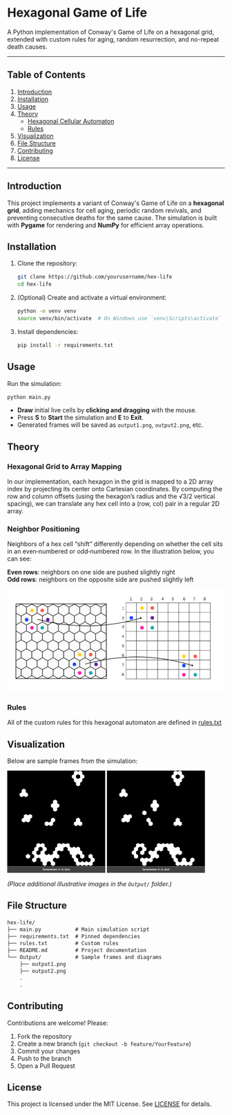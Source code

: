 # Hexagonal Game of Life

A Python implementation of Conway's Game of Life on a hexagonal grid, extended with custom rules for aging, random resurrection, and no-repeat death causes.

---

## Table of Contents

1. [Introduction](#introduction)
2. [Installation](#installation)
3. [Usage](#usage)
4. [Theory](#theory)
   * [Hexagonal Cellular Automaton](#hexagonal-cellular-automaton)
   * [Rules](#rules)
5. [Visualization](#visualization)
6. [File Structure](#file-structure)
7. [Contributing](#contributing)
8. [License](#license)

---

## Introduction

This project implements a variant of Conway's Game of Life on a **hexagonal grid**, adding mechanics for cell aging, periodic random revivals, and preventing consecutive deaths for the same cause. The simulation is built with **Pygame** for rendering and **NumPy** for efficient array operations.

## Installation

1. Clone the repository:

   ```bash
   git clone https://github.com/yourusername/hex-life
   cd hex-life
   ```

2. (Optional) Create and activate a virtual environment:

   ```bash
   python -m venv venv
   source venv/bin/activate  # On Windows use `venv\Scripts\activate`
   ```

3. Install dependencies:

   ```bash
   pip install -r requirements.txt
   ```

## Usage

Run the simulation:

```bash
python main.py
```

* **Draw** initial live cells by **clicking and dragging** with the mouse.
* Press **S** to **Start** the simulation and **E** to **Exit**.
* Generated frames will be saved as `output1.png`, `output2.png`, etc.

## Theory

### Hexagonal Grid to Array Mapping

In our implementation, each hexagon in the grid is mapped to a 2D array index by projecting its center onto Cartesian coordinates. By computing the row and column offsets (using the hexagon’s radius and the √3/2 vertical spacing), we can translate any hex cell into a (row, col) pair in a regular 2D array.

### Neighbor Positioning

Neighbors of a hex cell “shift” differently depending on whether the cell sits in an even‑numbered or odd‑numbered row. In the illustration below, you can see:

**Even rows**: neighbors on one side are pushed slightly right  
**Odd rows**: neighbors on the opposite side are pushed slightly left  

![Hex Grid to Array Mapping](images/hex_to_array_mapping.png)

### Rules

All of the custom rules for this hexagonal automaton are defined in [rules.txt](rules.txt)

## Visualization

Below are sample frames from the simulation:

<p float="left">
  <img src="Output/output5.png" alt="Generation 2" width="45%" />
  <img src="Output/output6.png" alt="Generation 3" width="45%" />
</p>

*(Place additional illustrative images in the `Output/` folder.)*

## File Structure

```
hex-life/
├── main.py           # Main simulation script
├── requirements.txt  # Pinned dependencies
├── rules.txt         # Custom rules 
├── README.md         # Project documentation
└── Output/           # Sample frames and diagrams
    ├── output1.png
    ├── output2.png
    .
    .
```

## Contributing

Contributions are welcome! Please:

1. Fork the repository
2. Create a new branch (`git checkout -b feature/YourFeature`)
3. Commit your changes
4. Push to the branch
5. Open a Pull Request

## License

This project is licensed under the MIT License. See [LICENSE](LICENSE) for details.


